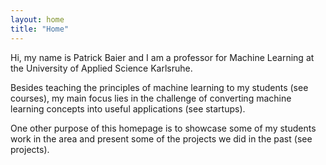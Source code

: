 ```yaml
---
layout: home
title: "Home"
---
```


Hi, my name is Patrick Baier and I am a professor for Machine Learning at the University of Applied Science Karlsruhe.

Besides teaching the principles of machine learning to my students (see courses), my main focus lies in the challenge of converting machine learning concepts into useful applications (see startups).

One other purpose of this homepage is to showcase some of my students work in the area and present some of the projects we did in the past (see projects).